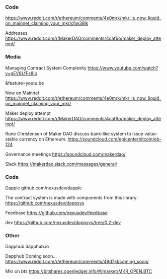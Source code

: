
### Code

https://www.reddit.com/r/ethereum/comments/4e0mrk/mkr_is_now_liquid_on_mainnet_claiming_your_mkr/d1w38lk

Addresses
https://www.reddit.com/r/MakerDAO/comments/4caf6o/maker_deploy_attempt/

### Media

Managing Contract System Complexity
https://www.youtube.com/watch?v=gEV8LfFs8Io

&feature=youtu.be

Now on Mainnet
https://www.reddit.com/r/ethereum/comments/4e0mrk/mkr_is_now_liquid_on_mainnet_claiming_your_mkr/

Maker deploy attempt
https://www.reddit.com/r/MakerDAO/comments/4caf6o/maker_deploy_attempt/

Rune Christensen of Maker DAO discuss bank-like system to issue value-stable currency on Ethereum.
https://soundcloud.com/epicenterbitcoin/eb-124

Governance meetings 
https://soundcloud.com/makerdao/

Slack
https://makerdao.slack.com/messages/general/

### Code


Dapple
github.com/nexusdev/dapple

The contract system is made with components from this library:
https://github.com/nexusdev/dappsys

Feedbase
https://github.com/nexusdev/feedbase

dev
https://github.com/nexusdev/dappsys/tree/0.2-dev

### Other

Dapphub
dapphub.io

Dapphub Coming soon...
https://www.reddit.com/r/ethereum/comments/49d7kl/coming_soon/

Mkr on bts
https://bitshares.openledger.info/#/market/MKR_OPEN.BTC



